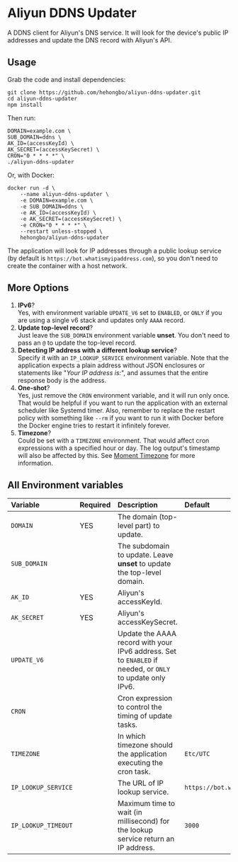 # Aliyun DDNS Updater

A DDNS client for Aliyun's DNS service. It will look for the device's public IP addresses and update the DNS record with Aliyun's API.

## Usage

Grab the code and install dependencies:

```shell
git clone https://github.com/hehongbo/aliyun-ddns-updater.git
cd aliyun-ddns-updater
npm install
```

Then run:

```shell
DOMAIN=example.com \
SUB_DOMAIN=ddns \
AK_ID=(accessKeyId) \
AK_SECRET=(accessKeySecret) \
CRON="0 * * * *" \
./aliyun-ddns-updater
```

Or, with Docker:
```shell
docker run -d \
    --name aliyun-ddns-updater \
    -e DOMAIN=example.com \
    -e SUB_DOMAIN=ddns \
    -e AK_ID=(accessKeyId) \
    -e AK_SECRET=(accessKeySecret) \
    -e CRON="0 * * * *" \
    --restart unless-stopped \
    hehongbo/aliyun-ddns-updater
```

The application will look for IP addresses through a public lookup service (by default is `https://bot.whatismyipaddress.com`), so you don't need to create the container with a host network.

## More Options

1. **IPv6**? \
   Yes, with environment variable `UPDATE_V6` set to `ENABLED`, or `ONLY` if you are using a single v6 stack and updates only `AAAA` record.
2. **Update top-level record**? \
   Just leave the `SUB_DOMAIN` environment variable **unset**. You don't need to pass an `@` to update the top-level record.
3. **Detecting IP address with a different lookup service**? \
   Specify it with an `IP_LOOKUP_SERVICE` environment variable. Note that the application expects a plain address without JSON enclosures or statements like "*Your IP address is:*", and assumes that the entire response body is the address.
4. **One-shot**? \
   Yes, just remove the `CRON` environment variable, and it will run only once. That would be helpful if you want to run the application with an external scheduler like Systemd timer. Also, remember to replace the restart policy with something like `--rm` if you want to run it with Docker before the Docker engine tries to restart it infinitely forever.
5. **Timezone**? \
   Could be set with a `TIMEZONE` environment. That would affect cron expressions with a specified hour or day. The log output's timestamp will also be affected by this. See [Moment Timezone](https://momentjs.com/timezone/) for more information.

## All Environment variables

| Variable            | Required  | Description                                                                                               | Default                             |
| :------------------ | :-------- | :-------------------------------------------------------------------------------------------------------- | :---------------------------------- |
| `DOMAIN`            | YES       | The domain (top-level part) to update.                                                                    |                                     |
| `SUB_DOMAIN`        |           | The subdomain to update. Leave **unset** to update the top-level domain.                                  |                                     |
| `AK_ID`             | YES       | Aliyun's accessKeyId.                                                                                     |                                     |
| `AK_SECRET`         | YES       | Aliyun's accessKeySecret.                                                                                 |                                     |
| `UPDATE_V6`         |           | Update the AAAA record with your IPv6 address. Set to `ENABLED` if needed, or `ONLY` to update only IPv6. |                                     |
| `CRON`              |           | Cron expression to control the timing of update tasks.                                                    |                                     |
| `TIMEZONE`          |           | In which timezone should the application executing the cron task.                                         | `Etc/UTC`                           |
| `IP_LOOKUP_SERVICE` |           | The URL of IP lookup service.                                                                             | `https://bot.whatismyipaddress.com` |
| `IP_LOOKUP_TIMEOUT` |           | Maximum time to wait (in millisecond) for the lookup service return an IP address.                        | `3000`                              |
